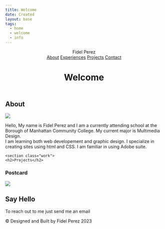 ```yaml
---
title: Welcome
date: Created
layout: base
tags:
  - home
  - welcome
  - info
---
```

<!DOCTYPE html>
<html lang="en">
<head>
  <meta charset="UTF-8">
  <meta http-equiv="X-UA-Compatible" content="IE=edge">
  <meta name="viewport" content="width=device-width, initial-scale=1.0">
  <title>Portfolio</title>
  <link rel="stylesheet" href="css/style.css">
  <link rel="stylesheet" href="css/nav.css">
  <link rel="preconnect" href="https://fonts.googleapis.com">
  <link rel="preconnect" href="https://fonts.googleapis.com">
  <link rel="preconnect" href="https://fonts.gstatic.com" crossorigin>
  <link href="https://fonts.googleapis.com/css2?family=Gloock&family=Raleway:wght@100&display=swap" rel="stylesheet">
</head>
<body>

   <header class="hero">
       <nav class="site-nav">
        <div class="logo">
        Fidel Perez
      </div>
      <a href="#" class="hamburger" id="nav-toggle"><span></span></a>
        <div class="links" id="nav-links">
          <a href="#abo">About</a> 
          <a href="#exp">Experiences</a>
          <a href="#pro">Projects</a>
          <a href="#con">Contact</a>
        </div>
      </nav>
        <h1>Welcome</h1>

   </header>

   <main>
     <section class="About">
      <h2 id="ab">About</h2>
      <img src="https://source.unsplash.com/QJDzYT_K8Xg">
      <p>Hello, My name is Fidel Perez and I am a currently attending school at the Borough of Manhattan Community College. My current major is Multimedia Design.<br> I am learning both web developement and graphic design. I specialize in creating sites using html and CSS. I am familiar in using Adobe suite.</p>
     </section>


    <section class="work">
    <h2>Projects</h2>


   <div class="projects">
    <h3> Postcard </h3>
   <div class="project">
      <img src="img/moma-postcard.jpg">
    </div>  
   </div>
   
  </section>
    <section class="contact">
      <h2>Say Hello</h2>
      <p>To reach out to me just send me an email</p>
     </section>

   </main>

   <footer class="site-footer">
    <div class="footer-description">
      <p>&copy; Designed and Built by Fidel Perez 2023</p>
    </div>

   </footer>
   <script src="https://code.jquery.com/jquery-3.6.3.min.js" integrity="sha256-pvPw+upLPUjgMXY0G+8O0xUf+/Im1MZjXxxgOcBQBXU=" crossorigin="anonymous"></script>
   <!--    Load Local version if CDN is not working-->
   <script>window.jQuery || document.write('<script src="js/vendor/jquery-3.6.3.min.js"><\/script>')</script>
   <!-- Site JavaScript file -->
   <script src="js/main.js"></script>

</body>
</html>
